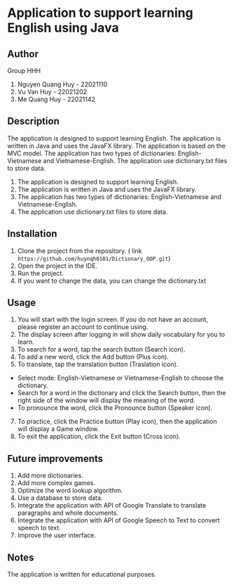 # Application to support learning English using Java
## Author
Group HHH
1. Nguyen Quang Huy - 22021110
2. Vu Van Huy - 22021202
3. Me Quang Huy - 22021142
## Description
The application is designed to support learning English. The application is written in Java and uses the JavaFX library. The application is based on the MVC model. The application has two types of dictionaries: English-Vietnamese and Vietnamese-English. The application use dictionary.txt files to store data.

1. The application is designed to support learning English.
2. The application is written in Java and uses the JavaFX library.
3. The application has two types of dictionaries: English-Vietnamese and Vietnamese-English.
4. The application use dictionary.txt files to store data.
## Installation
1. Clone the project from the repository. ( link ``` https://github.com/huynqh0101/Dictionary_OOP.git ```)
2. Open the project in the IDE.
3. Run the project.
4. If you want to change the data, you can change the dictionary.txt
## Usage
1. You will start with the login screen. If you do not have an account, please register an account to continue using.
2. The display screen after logging in will show daily vocabulary for you to learn.
4. To search for a word, tap the search button (Search icon).
5. To add a new word, click the Add button (Plus icon).
6. To translate, tap the translation button (Traslation icon).
- Select mode: English-Vietnamese or Vietnamese-English to choose the dictionary.
- Search for a word in the dictionary and click the Search button, then the right side of the window will display the meaning of the word.
- To pronounce the word, click the Pronounce button (Speaker icon).
7. To practice, click the Practice button (Play icon), then the application will display a Game window.
8. To exit the application, click the Exit button (Cross icon).

## Future improvements
1. Add more dictionaries.
2. Add more complex games.
3. Optimize the word lookup algorithm.
4. Use a database to store data.
5. Integrate the application with API of Google Translate to translate paragraphs and whole documents.
6. Integrate the application with API of Google Speech to Text to convert speech to text.
7. Improve the user interface.
## Notes
The application is written for educational purposes.
